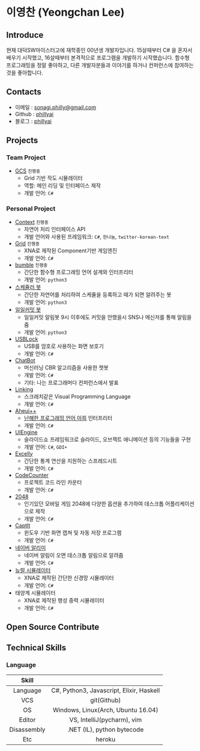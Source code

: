 # 이영찬 (Yeongchan Lee)

## Introduce

현재 대덕SW마이스터고에 재학중인 00년생 개발자입니다. 15살때부터 C# 을 혼자서 배우기 시작했고, 16살때부터 본격적으로 프로그램을 개발하기 시작했습니다. 함수형 프로그래밍을 정말 좋아하고, 다른 개발자분들과 이야기를 하거나 컨퍼런스에 참여하는 것을 좋아합니다.

## Contacts

- 이메일 : [sonagi.philly@gmail.com](mailto:sonagi.philly@gmail.com)
- Github : [phillyai](https://github.com/phillyai)
- 블로그 : [phillyai](http://phillyai.github.io/)

## Projects

### Team Project

- [GCS](https://github.com/Big-BlueBerry/GCS) `진행중`
  - Grid 기반 작도 시뮬레이터
  - 역할: 메인 리딩 및 인터페이스 제작
  - 개발 언어: `C#`

### Personal Project

- [Context](https://github.com/phillyai/Context) `진행중`
  - 자연어 처리 인터페이스 API
  - 개발 언어와 사용된 프레임워크: `C#`, `한나눔`, `twitter-korean-text` 
- [Grid](https://github.com/phillyai/Grid) `진행중`
  - XNA로 제작된 Component기반 게임엔진
  - 개발 언어: `C#`
- [bumble](https://github.com/phillyai/bumble) `진행중`
  - 간단한 함수형 프로그래밍 언어 설계와 인터프리터
  - 개발 언어: `python3`
- [스케쥴러 봇](https://github.com/phillyai/alarm-bot)
  - 간단한 자연어를 처리하여 스케쥴을 등록하고 때가 되면 알려주는 봇
  - 개발 언어: `python3`
- [일일커밋 봇](https://github.com/phillyai/commit-twitter-bot)
  - 일일커밋 알림봇 9시 이후에도 커밋을 안했을시 SNS나 메신저를 통해 알림을 줌
  - 개발 언어: `python3`
- [USBLock](https://github.com/phillyai/USBLock)
  - USB를 암호로 사용하는 화면 보호기
  - 개발 언어: `C#`
- [ChatBot](https://github.com/phillyai/ChatBot)
  - 머신러닝 CBR 알고리즘을 사용한 챗봇
  - 개발 언어: `C#`
  - 기타: 나는 프로그래머다 컨퍼런스에서 발표
- [Linking](https://github.com/phillyai/Linking-VPL)
  - 스크래치같은 Visual Programming Language
  - 개발 언어: `C#`
- [Aheui++](https://github.com/phillyai/Aheuiplusplus)
  - [난해한 프로그래밍 언어 아희](https://aheui.github.io/introduction.ko) 인터프리터
  - 개발 언어: `C#`
- [UIEngine](https://github.com/phillyai/UIEngine)
  - 슬라이드쇼 프레임워크로 슬라이드, 오브젝트 애니메이션 등의 기능들을 구현
  - 개발 언어: `C#`, `GDI+`
- [Excelly](https://github.com/phillyai/Excelly)
  - 간단한 통계 연산을 지원하는 스프레드시트
  - 개발 언어: `C#`
- [CodeCounter](https://github.com/phillyai/CodeCounter)
  - 프로젝트 코드 라인 카운터
  - 개발 언어: `C#`
- [2048](https://github.com/phillyai/2048)
  - 인기있던 모바일 게임 2048에 다양한 옵션을 추가하여 데스크톱 어플리케이션으로 제작
  - 개발 언어: `C#`
- [CaptIt](https://github.com/phillyai/CaptIt_Renewer)
  - 윈도우 기반 화면 캡쳐 및 자동 저장 프로그램
  - 개발 언어: `C#`
- [네이버 알리미](https://github.com/phillyai/NaverAlarm)
  - 네이버 알림이 오면 데스크톱 알림으로 알려줌
  - 개발 언어: `C#`
- [뉴럴 시뮬레이터](https://github.com/phillyai/NeuralNetworkSimulator)
  - XNA로 제작된 간단한 신경망 시뮬레이터
  - 개발 언어: `C#`
- 태양계 시뮬레이터
  - XNA로 제작된 행성 중력 시뮬레이터
  - 개발 언어: `C#`

## Open Source Contribute

## Technical Skills

### Language

|    Skill    |                                          |
| :---------: | :--------------------------------------: |
|  Language   | C#, Python3, Javascript, Elixir, Haskell |
|     VCS     |               git(Github)                |
|     OS      |    Windows, Linux(Arch, Ubuntu 16.04)    |
|   Editor    |        VS, IntelliJ(pycharm), vim        |
| Disassembly |        .NET (IL), python bytecode        |
|     Etc     |                  heroku                  |
